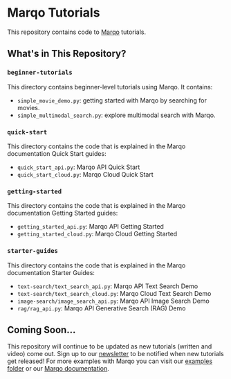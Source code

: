 # Marqo Tutorials

This repository contains code to [Marqo](https://github.com/marqo-ai/marqo) tutorials.

## What's in This Repository?
### `beginner-tutorials`

This directory contains beginner-level tutorials using Marqo. It contains:
* `simple_movie_demo.py`: getting started with Marqo by searching for movies.
* `simple_multimodal_search.py`: explore multimodal search with Marqo.

### `quick-start`
This directory contains the code that is explained in the Marqo documentation Quick Start guides:
* `quick_start_api.py`: Marqo API Quick Start 
* `quick_start_cloud.py`: Marqo Cloud Quick Start 

### `getting-started`
This directory contains the code that is explained in the Marqo documentation Getting Started guides:
* `getting_started_api.py`: Marqo API Getting Started
* `getting_started_cloud.py`: Marqo Cloud Getting Started

### `starter-guides`
This directory contains the code that is explained in the Marqo documentation Starter Guides:
* `text-search/text_search_api.py`: Marqo API Text Search Demo
* `text-search/text_search_cloud.py`: Marqo Cloud Text Search Demo
* `image-search/image_search_api.py`: Marqo API Image Search Demo
* `rag/rag_api.py`: Marqo API Generative Search (RAG) Demo

## Coming Soon...
This repository will continue to be updated as new tutorials (written and video) come out. Sign up to our [newsletter](https://marqo.ai/newsletter) to be notified when new tutorials get released! For more examples with Marqo you can visit our [examples folder](https://github.com/marqo-ai/marqo/tree/mainline/examples) or our [Marqo documentation](https://docs.marqo.ai/). 